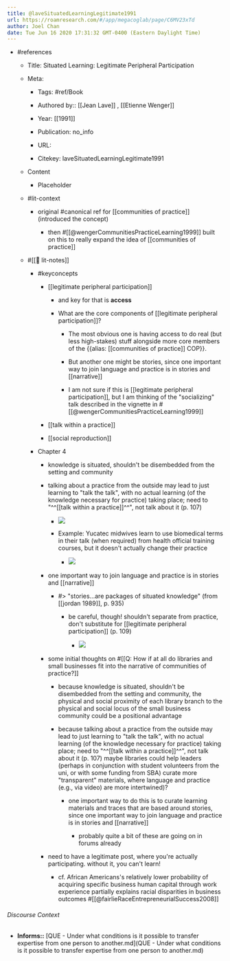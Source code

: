 ```yaml
---
title: @laveSituatedLearningLegitimate1991
url: https://roamresearch.com/#/app/megacoglab/page/C6MV23xTd
author: Joel Chan
date: Tue Jun 16 2020 17:31:32 GMT-0400 (Eastern Daylight Time)
---
```


- #references

    - Title: Situated Learning: Legitimate Peripheral Participation

    - Meta:

        - Tags: #ref/Book

        - Authored by::  [[Jean Lave]] ,  [[Etienne Wenger]]

        - Year: [[1991]]

        - Publication: no_info

        - URL:

        - Citekey: laveSituatedLearningLegitimate1991

    - Content

        - Placeholder

    - #lit-context

        - original #canonical ref for [[communities of practice]] (introduced the concept)

            - then #[[@wengerCommunitiesPracticeLearning1999]] built on this to really expand the idea of [[communities of practice]]

    - #[[📝 lit-notes]]

        - #keyconcepts

            - [[legitimate peripheral participation]]

                - and key for that is **access**

                - What are the core components of [[legitimate peripheral participation]]?

                    - The most obvious one is having access to do real (but less high-stakes) stuff alongside more core members of the {{alias: [[communities of practice]] COP}}.

                    - But another one might be stories, since one important way to join language and practice is in stories and [[narrative]]

                    - I am not sure if this is [[legitimate peripheral participation]], but I am thinking of the "socializing" talk described in the vignette in #[[@wengerCommunitiesPracticeLearning1999]]

            - [[talk within a practice]]

            - [[social reproduction]]

        - Chapter 4

            - knowledge is situated, shouldn't be disembedded from the setting and community

            - talking about a practice from the outside may lead to just learning to "talk the talk", with no actual learning (of the knowledge necessary for practice) taking place; need to "^^[[talk within a practice]]^^", not talk about it (p. 107)

                - ![](https://firebasestorage.googleapis.com/v0/b/firescript-577a2.appspot.com/o/imgs%2Fapp%2Fmegacoglab%2F_B3ynM4S5p.png?alt=media&token=0c828e34-004a-4a2c-a520-d312d601fed2)

                - Example: Yucatec midwives learn to use biomedical terms in their talk (when required) from health official training courses, but it doesn't actually change their practice

                    - ![](https://firebasestorage.googleapis.com/v0/b/firescript-577a2.appspot.com/o/imgs%2Fapp%2Fmegacoglab%2FQT-903XvEu.png?alt=media&token=3d14c949-2e3c-48e6-9d3b-129a223bd031)

            - one important way to join language and practice is in stories and [[narrative]]

                - #> "stories...are packages of situated knowledge" (from [[jordan 1989]], p. 935)

                    - be careful, though! shouldn't separate from practice, don't substitute for [[legitimate peripheral participation]] (p. 109)

                        - ![](https://firebasestorage.googleapis.com/v0/b/firescript-577a2.appspot.com/o/imgs%2Fapp%2Fmegacoglab%2FSlf3EO3yxQ.png?alt=media&token=abc58a64-5d7d-49ad-a281-a0831fcf9ffc)

            - some initial thoughts on #[[Q: How if at all do libraries and small businesses fit into the narrative of communities of practice?]]

                - because knowledge is situated, shouldn't be disembedded from the setting and community, the physical and social proximity of each library branch to the physical and social locus of the small business community could be a positional advantage

                - because talking about a practice from the outside may lead to just learning to "talk the talk", with no actual learning (of the knowledge necessary for practice) taking place; need to "^^[[talk within a practice]]^^", not talk about it (p. 107) maybe libraries could help leaders (perhaps in conjunction with student volunteers from the uni, or with some funding from SBA) curate more "transparent" materials, where language and practice (e.g., via video) are more intertwined)?

                    - one important way to do this is to curate learning materials and traces that are based around stories, since one important way to join language and practice is in stories and [[narrative]]

                        - probably quite a bit of these are going on in forums already

            - need to have a legitimate post, where you're actually participating. without it, you can't learn!

                - cf. African Americans's relatively lower probability of acquiring specific business human capital through work experience partially explains racial disparities in business outcomes #[[@fairlieRaceEntrepreneurialSuccess2008]]

###### Discourse Context

- **Informs::** [QUE - Under what conditions is it possible to transfer expertise from one person to another.md](QUE - Under what conditions is it possible to transfer expertise from one person to another.md)

